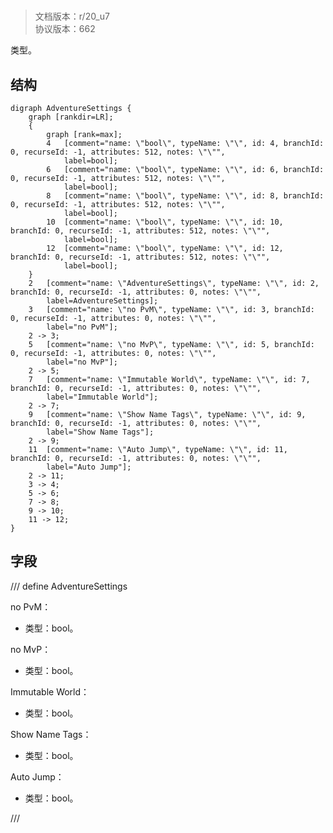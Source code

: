 # <!-- md:samp AdventureSettings -->

> 文档版本：r/20_u7<br/>协议版本：662

<!-- md:samp AdventureSettings -->类型。

## 结构

```viz
digraph AdventureSettings {
	graph [rankdir=LR];
	{
		graph [rank=max];
		4	[comment="name: \"bool\", typeName: \"\", id: 4, branchId: 0, recurseId: -1, attributes: 512, notes: \"\"",
			label=bool];
		6	[comment="name: \"bool\", typeName: \"\", id: 6, branchId: 0, recurseId: -1, attributes: 512, notes: \"\"",
			label=bool];
		8	[comment="name: \"bool\", typeName: \"\", id: 8, branchId: 0, recurseId: -1, attributes: 512, notes: \"\"",
			label=bool];
		10	[comment="name: \"bool\", typeName: \"\", id: 10, branchId: 0, recurseId: -1, attributes: 512, notes: \"\"",
			label=bool];
		12	[comment="name: \"bool\", typeName: \"\", id: 12, branchId: 0, recurseId: -1, attributes: 512, notes: \"\"",
			label=bool];
	}
	2	[comment="name: \"AdventureSettings\", typeName: \"\", id: 2, branchId: 0, recurseId: -1, attributes: 0, notes: \"\"",
		label=AdventureSettings];
	3	[comment="name: \"no PvM\", typeName: \"\", id: 3, branchId: 0, recurseId: -1, attributes: 0, notes: \"\"",
		label="no PvM"];
	2 -> 3;
	5	[comment="name: \"no MvP\", typeName: \"\", id: 5, branchId: 0, recurseId: -1, attributes: 0, notes: \"\"",
		label="no MvP"];
	2 -> 5;
	7	[comment="name: \"Immutable World\", typeName: \"\", id: 7, branchId: 0, recurseId: -1, attributes: 0, notes: \"\"",
		label="Immutable World"];
	2 -> 7;
	9	[comment="name: \"Show Name Tags\", typeName: \"\", id: 9, branchId: 0, recurseId: -1, attributes: 0, notes: \"\"",
		label="Show Name Tags"];
	2 -> 9;
	11	[comment="name: \"Auto Jump\", typeName: \"\", id: 11, branchId: 0, recurseId: -1, attributes: 0, notes: \"\"",
		label="Auto Jump"];
	2 -> 11;
	3 -> 4;
	5 -> 6;
	7 -> 8;
	9 -> 10;
	11 -> 12;
}

```

## 字段

/// define
AdventureSettings

no PvM：<!-- md:samp bool -->

- 类型：bool。

no MvP：<!-- md:samp bool -->

- 类型：bool。

Immutable World：<!-- md:samp bool -->

- 类型：bool。

Show Name Tags：<!-- md:samp bool -->

- 类型：bool。

Auto Jump：<!-- md:samp bool -->

- 类型：bool。


///
